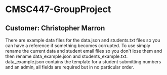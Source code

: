 # CMSC447-GroupProject  
## Customer: Christopher Marron  

There are example data files for the data.json and students.txt files so you can have a reference if something becomes corrupted.
To use simply rename the current data and student email files so you don't lose them and then rename data_example.json and students_example.txt.
data_example.json contains the template for a student submitting numbers and an admin, all fields are required but in no particular order.

